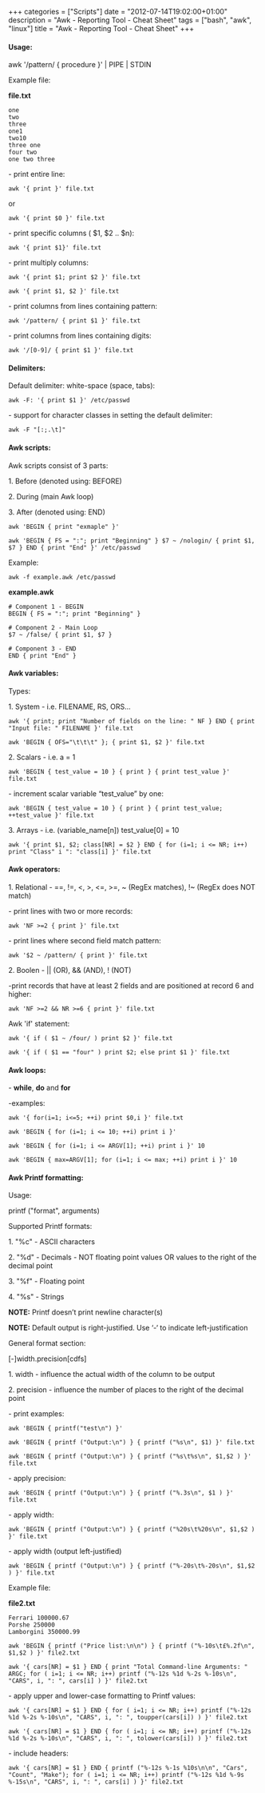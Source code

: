+++
categories = ["Scripts"]
date = "2012-07-14T19:02:00+01:00"
description = "Awk - Reporting Tool - Cheat Sheet"
tags = ["bash", "awk", "linux"]
title = "Awk - Reporting Tool - Cheat Sheet"
+++

#### Usage:

awk '/pattern/ { procedure }' | PIPE | STDIN

Example file:

**file.txt**

```
one
two
three
one1
two10
three one
four two
one two three
```

\- print entire line:

    awk '{ print }' file.txt

or

    awk '{ print $0 }' file.txt

\- print specific columns ( $1, $2 .. $n):

    awk '{ print $1}' file.txt

\- print multiply columns:

    awk '{ print $1; print $2 }' file.txt

    awk '{ print $1, $2 }' file.txt

\- print columns from lines containing pattern:

    awk '/pattern/ { print $1 }' file.txt

\- print columns from lines containing digits:

    awk '/[0-9]/ { print $1 }' file.txt

#### Delimiters:

Default delimiter: white-space (space, tabs):

    awk -F: '{ print $1 }' /etc/passwd

\- support for character classes in setting the default delimiter:

    awk -F "[:;.\t]"

#### Awk scripts:

Awk scripts consist of 3 parts:

1\. Before (denoted using: BEFORE)

2\. During (main Awk loop)

3\. After (denoted using: END)

    awk 'BEGIN { print "exmaple" }'

    awk 'BEGIN { FS = ":"; print "Beginning" } $7 ~ /nologin/ { print $1, $7 } END { print "End" }' /etc/passwd

Example:

    awk -f example.awk /etc/passwd

**example.awk**

```
# Component 1 - BEGIN
BEGIN { FS = ":"; print "Beginning" }

# Component 2 - Main Loop
$7 ~ /false/ { print $1, $7 }

# Component 3 - END
END { print "End" }
```

#### Awk variables:

Types:

1\. System - i.e. FILENAME, RS, ORS...

    awk '{ print; print "Number of fields on the line: " NF } END { print "Input file: " FILENAME }' file.txt

    awk 'BEGIN { OFS="\t\t\t" }; { print $1, $2 }' file.txt

2\. Scalars - i.e. a = 1

    awk 'BEGIN { test_value = 10 } { print } { print test_value }' file.txt

\- increment scalar variable “test_value” by one:

    awk 'BEGIN { test_value = 10 } { print } { print test_value; ++test_value }' file.txt

3\. Arrays - i.e. (variable_name[n]) test_value[0] = 10

    awk '{ print $1, $2; class[NR] = $2 } END { for (i=1; i <= NR; i++) print "Class" i ": "class[i] }' file.txt

#### Awk operators:

1\. Relational - ==, !=, <, >, <=, >=, ~ (RegEx matches), !~ (RegEx does NOT match)

\- print lines with two or more records:

    awk 'NF >=2 { print }' file.txt

\- print lines where second field match pattern:

    awk '$2 ~ /pattern/ { print }' file.txt

2\. Boolen - || (OR), && (AND), ! (NOT)

\-print records that have at least 2 fields and are positioned at record 6 and higher:

    awk 'NF >=2 && NR >=6 { print }' file.txt

Awk 'if' statement:

    awk '{ if ( $1 ~ /four/ ) print $2 }' file.txt

    awk '{ if ( $1 == "four" ) print $2; else print $1 }' file.txt

#### Awk loops:

\- **while**, **do** and **for**

\-examples:

    awk '{ for(i=1; i<=5; ++i) print $0,i }' file.txt

    awk 'BEGIN { for (i=1; i <= 10; ++i) print i }'

    awk 'BEGIN { for (i=1; i <= ARGV[1]; ++i) print i }' 10

    awk 'BEGIN { max=ARGV[1]; for (i=1; i <= max; ++i) print i }' 10

#### Awk Printf formatting:

Usage:

printf ("format", arguments)

Supported Printf formats:

1\. "%c" - ASCII characters

2\. "%d" - Decimals - NOT floating point values OR values to the right of the decimal point

3\. "%f" - Floating point

4\. "%s" - Strings

**NOTE:** Printf doesn’t print newline character(s)

**NOTE:** Default output is right-justified. Use ‘-‘ to indicate left-justification

General format section:

[-]width.precision[cdfs]

1\. width - influence the actual width of the column to be output

2\. precision - influence the number of places to the right of the decimal point

\- print examples:

    awk 'BEGIN { printf("test\n") }'

    awk 'BEGIN { printf ("Output:\n") } { printf ("%s\n", $1) }' file.txt

    awk 'BEGIN { printf ("Output:\n") } { printf ("%s\t%s\n", $1,$2 ) }' file.txt

\- apply precision:

    awk 'BEGIN { printf ("Output:\n") } { printf ("%.3s\n", $1 ) }' file.txt

\- apply width:

    awk 'BEGIN { printf ("Output:\n") } { printf ("%20s\t%20s\n", $1,$2 ) }' file.txt

\- apply width (output left-justified)

    awk 'BEGIN { printf ("Output:\n") } { printf ("%-20s\t%-20s\n", $1,$2 ) }' file.txt

Example file:

**file2.txt**

```
Ferrari 100000.67
Porshe 250000
Lamborgini 350000.99
```

    awk 'BEGIN { printf ("Price list:\n\n") } { printf ("%-10s\t£%.2f\n", $1,$2 ) }' file2.txt

    awk '{ cars[NR] = $1 } END { print "Total Command-line Arguments: " ARGC; for ( i=1; i <= NR; i++) printf ("%-12s %1d %-2s %-10s\n", "CARS", i, ": ", cars[i] ) }' file2.txt

\- apply upper and lower-case formatting to Printf values:

    awk '{ cars[NR] = $1 } END { for ( i=1; i <= NR; i++) printf ("%-12s %1d %-2s %-10s\n", "CARS", i, ": ", toupper(cars[i]) ) }' file2.txt

    awk '{ cars[NR] = $1 } END { for ( i=1; i <= NR; i++) printf ("%-12s %1d %-2s %-10s\n", "CARS", i, ": ", tolower(cars[i]) ) }' file2.txt

\- include headers:

    awk '{ cars[NR] = $1 } END { printf ("%-12s %-1s %10s\n\n", "Cars", "Count", "Make"); for ( i=1; i <= NR; i++) printf ("%-12s %1d %-9s %-15s\n", "CARS", i, ": ", cars[i] ) }' file2.txt
